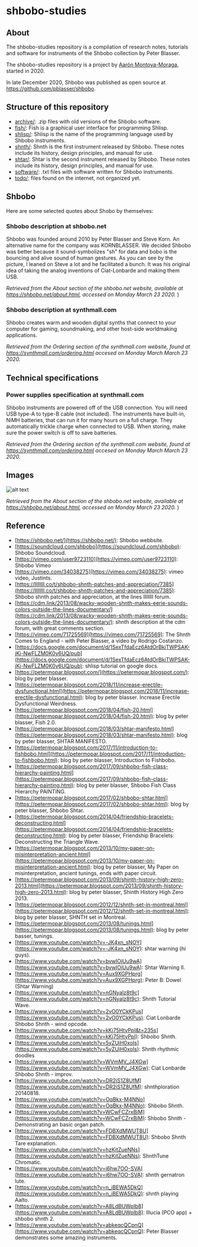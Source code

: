# shbobo-studies

## About

The shbobo-studies repository is a compilation of research notes, tutorials and software for instruments of the Shbobo collection by Peter Blasser.

The shbobo-studies repository is a project by [Aarón Montoya-Moraga](https://montoyamoraga.io/), started in 2020.

In late December 2020, Shbobo was published as open source at https://github.com/pblasser/shbobo.

## Structure of this repository

* [archive/](archive/): .zip files with old versions of the Shbobo software.
* [fish/](fish/): Fish is a graphical user interface for programming Shlisp.
* [shlisp/](shlisp/): Shlisp is the name of the programming language used by Shbobo instruments.
* [shnth/](shnth/): Shnth is the first instrument released by Shbobo. These notes include its history, design principles, and manual for use.
* [shtar/](shtar/): Shtar is the second instrument released by Shbobo. These notes include its history, design principles, and manual for use.
* [software/](software/): .txt files with software written for Shbobo instruments.
* [todo/](todo/): files found on the internet, not organized yet.

## Shbobo

Here are some selected quotes about Shobo by themselves:

### Shbobo description at shbobo.net

Shbobo was founded around 2010 by Peter Blasser and Steve Korn. An alternative name for the company was KORNBLASSER. We decided Shbobo was better because it sound-symbolizes "sh" for data and bobo is the bouncing and alive sound of human gestures. As you can see by the picture, I leaned on Steve a lot and he facilitated a bunch. It was his original idea of taking the analog inventions of Ciat-Lonbarde and making them USB.

*Retrieved from the About section of the shbobo.net website, available at <https://shbobo.net/about.html>, accessed on Monday March 23 2020.* )

### Shbobo description at synthmall.com

Shbobo creates warm and wooden digital synths that connect to your computer for gaming, soundmaking, and other host-side worldmaking applications.

*Retrieved from the Ordering section of the synthmall.com website, found at <https://synthmall.com/ordering.html>  accesed on Monday March March 23 2020.*

## Technical specifications

### Power supplies specification at synthmall.com

Shbobo instruments are powered off of the USB connection. You will need USB type-A to type-B cable (not included). The instruments have built-in, NiMH batteries, that can run it for many hours on a full charge. They automatically trickle charge when connected to USB. When storing, make sure the power switch is off to save batteries.

*Retrieved from the Ordering section of the synthmall.com website, found at <https://synthmall.com/ordering.html>  accesed on Monday March March 23 2020.*

## Images

![alt text](./kornBLASSER.jpg "kornBlasser.jpg")

*Retrieved from the About section of the shbobo.net website, available at <https://shbobo.net/about.html>, accessed on Monday March 23 2020.* )

## Reference

* [https://shbobo.net/](https://shbobo.net/): Shbobo webbsite.
* [https://soundcloud.com/shbobo](https://soundcloud.com/shbobo): Shbobo Soundcloud.
* [https://vimeo.com/user9723110](https://vimeo.com/user9723110): Shbobo Vimeo
* [https://vimeo.com/34038275](https://vimeo.com/34038275): vimeo video, Justints.
* [https://llllllll.co/t/shbobo-shnth-patches-and-appreciation/7385](https://llllllll.co/t/shbobo-shnth-patches-and-appreciation/7385): Shbobo shnth patches and appreciation, at the lines llllllll forum.
* [https://cdm.link/2013/08/wacky-wooden-shnth-makes-eerie-sounds-colors-outside-the-lines-documentary/](https://cdm.link/2013/08/wacky-wooden-shnth-makes-eerie-sounds-colors-outside-the-lines-documentary/): shnth description at the cdm forum, with great comments section.
* [https://vimeo.com/71725569](https://vimeo.com/71725569): The Shnth Comes to England - with Peter Blasser, a video by Rodrigo Costanzo.
* [https://docs.google.com/document/d/1SexTfdaEcz6AtdOrBkiTWPSAK-jKj-NwFLZM0K0v6UQ/pub](https://docs.google.com/document/d/1SexTfdaEcz6AtdOrBkiTWPSAK-jKj-NwFLZM0K0v6UQ/pub): shlisp tutorial on google docs.
* [https://petermopar.blogspot.com/](https://petermopar.blogspot.com/): blog by peter blasser.
* [https://petermopar.blogspot.com/2018/11/increase-erectile-dysfunctional.html](https://petermopar.blogspot.com/2018/11/increase-erectile-dysfunctional.html): blog by peter blasser. Increase Erectile Dysfunctional Weirdness.
* [https://petermopar.blogspot.com/2018/04/fish-20.html](https://petermopar.blogspot.com/2018/04/fish-20.html): blog by peter blasser, Fish 2.0.
* [https://petermopar.blogspot.com/2018/03/shtar-manifesto.html](https://petermopar.blogspot.com/2018/03/shtar-manifesto.html): blog by peter blasser, SHTAR MANIFESTO.
* [https://petermopar.blogspot.com/2017/11/introduction-to-fishbobo.html](https://petermopar.blogspot.com/2017/11/introduction-to-fishbobo.html): blog by peter blasser,  Introduction to Fishbobo.
* [https://petermopar.blogspot.com/2017/09/shbobo-fish-class-hierarchy-painting.html](https://petermopar.blogspot.com/2017/09/shbobo-fish-class-hierarchy-painting.html): blog by peter blasser, Shbobo Fish Class Hierarchy PAINTING.
* [https://petermopar.blogspot.com/2017/02/shbobo-shtar.html](https://petermopar.blogspot.com/2017/02/shbobo-shtar.html): blog by peter blasser, Shbobo Shtar.
* [https://petermopar.blogspot.com/2014/04/friendship-bracelets-deconstructing.html](https://petermopar.blogspot.com/2014/04/friendship-bracelets-deconstructing.html): blog by peter blasser, Friendship Bracelets: Deconstructing the Triangle Wave.
* [https://petermopar.blogspot.com/2013/10/my-paper-on-misinterpretation-ancient.html](https://petermopar.blogspot.com/2013/10/my-paper-on-misinterpretation-ancient.html): blog by peter blasser, My Paper on misinterpretation, ancient tunings, ends with paper circuit.
* [https://petermopar.blogspot.com/2013/09/shinth-history-high-zero-2013.html](https://petermopar.blogspot.com/2013/09/shinth-history-high-zero-2013.html): blog by peter blasser, Shinth History High Zero 2013.
* [https://petermopar.blogspot.com/2012/12/shnth-set-in-montreal.html](https://petermopar.blogspot.com/2012/12/shnth-set-in-montreal.html): blog by peter blasser, SHNTH set in Montreal.
* [https://petermopar.blogspot.com/2013/08/tunings.html](https://petermopar.blogspot.com/2013/08/tunings.html): blog by peter basser, tunings.
* [https://www.youtube.com/watch?v=-JK4xn_sNOY](https://www.youtube.com/watch?v=-JK4xn_sNOY): shtar warning (hi guys).
* [https://www.youtube.com/watch?v=bvwlOiUu9wA](https://www.youtube.com/watch?v=bvwlOiUu9wA): Shtar Warning II.
* [https://www.youtube.com/watch?v=Aux9XGPHprg](https://www.youtube.com/watch?v=Aux9XGPHprg): Peter B: Dowel (Shtar Warning)
* [https://www.youtube.com/watch?v=nGNyalz8t9c](https://www.youtube.com/watch?v=nGNyalz8t9c): Shnth Tutorial Wave.
* [https://www.youtube.com/watch?v=2vO0YCkKPus](https://www.youtube.com/watch?v=2vO0YCkKPus): Ciat Lonbarde Shbobo Shnth - wind opcode.
* [https://www.youtube.com/watch?v=kKj75HtyPpI&t=235s](https://www.youtube.com/watch?v=kKj75HtyPpI): Shbobo Shnth.
* [https://www.youtube.com/watch?v=5yZUiH0xoIs](https://www.youtube.com/watch?v=5yZUiH0xoIs): Shnth rhythmic doodles
* [https://www.youtube.com/watch?v=WVmMV_J4XGw](https://www.youtube.com/watch?v=WVmMV_J4XGw): Ciat Lonbarde Shbobo Shnth - improv.
* [https://www.youtube.com/watch?v=DR2iS1Z8UfM](https://www.youtube.com/watch?v=DR2iS1Z8UfM): shnthploration 20140818. 
* [https://www.youtube.com/watch?v=OqBkx-M4NNo](https://www.youtube.com/watch?v=OqBkx-M4NNo): Shbobo Shnth.
* [https://www.youtube.com/watch?v=WCwFCZrxBjM](https://www.youtube.com/watch?v=WCwFCZrxBjM): Shbobo Shnth - Demonstrating an basic organ patch.
* [https://www.youtube.com/watch?v=FDBXdMWUT8U](https://www.youtube.com/watch?v=FDBXdMWUT8U): Shbobo Shnth Tare explanation.
* [https://www.youtube.com/watch?v=hzKitZueNNs](https://www.youtube.com/watch?v=hzKitZueNNs): ShnthTune Chromatic.
* [https://www.youtube.com/watch?v=i6hw7OO-SVA](https://www.youtube.com/watch?v=i6hw7OO-SVA): shnth gernatron lute.
* [https://www.youtube.com/watch?v=n_iBEWA5DkQ](https://www.youtube.com/watch?v=n_iBEWA5DkQ): shnth playing Aalto. 
* [https://www.youtube.com/watch?v=A8LdBUWpIb8](https://www.youtube.com/watch?v=A8LdBUWpIb8): Illucia (PCO app) + shbobo shnth 2.
* [https://www.youtube.com/watch?v=abkeqcQCpnQ](https://www.youtube.com/watch?v=abkeqcQCpnQ): Peter Blasser demonstrates some amazing instruments.